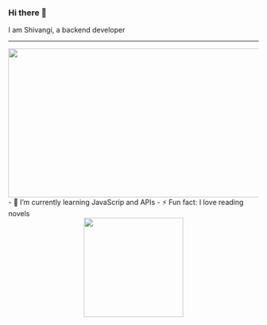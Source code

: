 ### Hi there 👋 
I am Shivangi, a backend developer

<hr></hr>
<div align="center">
  <img src="https://bigideasforsmallbusiness.com/wp-content/uploads/2022/06/blog4site_6-7-22_Lessons-fr-Working-from-Home_DepositphotosL.jpg" width="800" height="300"/>
</div>
- 🌱 I’m currently learning JavaScrip and APIs
- ⚡ Fun fact: I love reading novels  

<div id="header" align="center">
  <img src="https://media.giphy.com/media/opqnpCl1r7zEGEkXq2/giphy.gif" width="200"/>
</div>

<img src="https://komarev.com/ghpvc/?username=ShivangiiSharma&style=flat-square&color=blue" alt=""/>
